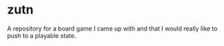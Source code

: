 # zutn
A repository for a board game I came up with and that I would really like to push to a playable state.
